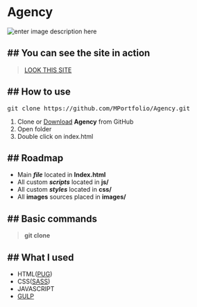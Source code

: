 # Agency
![enter image description here](https://i.imgur.com/e7vfa1S.jpg)
## ## You can see the site in action
><a  href="https://mportfolio.github.io/Agency/">LOOK THIS SITE</a>
## ## How to use

<pre>git clone https://github.com/MPortfolio/Agency.git</pre>

1) Clone or <a  href="https://github.com/oleg312/MPortfolio/Agency/archive/main.zip">Download</a> **Agency** from GitHub
2) Open folder
3) Double click on index.html
## ## Roadmap
- Main **_file_** located in **Index.html**
- All custom **_scripts_** located in **js/**
- All custom **_styles_** located in **css/**
- All **images** sources placed in **images/**
## ## Basic commands
> **git clone**
## ## What I used
- HTML(<a  href="https://pugjs.org/api/getting-started.html">PUG</a>)
- CSS(<a  href="https://sass-lang.com/documentation/syntax">SASS</a>)
- JAVASCRIPT
- <a  href="https://gulpjs.com/">GULP</a>



